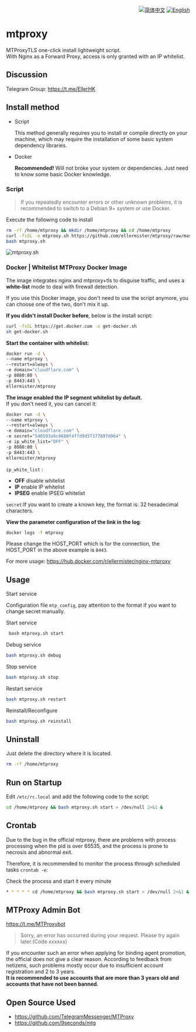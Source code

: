 <div align="right">
  <a title="简体中文" href="README.md"><img src="https://img.shields.io/badge/-%E7%AE%80%E4%BD%93%E4%B8%AD%E6%96%87-545759?style=for-the-badge" alt="简体中文" /></a>
  <a title="English" href="README_EN.md"><img src="https://img.shields.io/badge/-English-A31F34?style=for-the-badge" alt="English"></a>
</div>

# mtproxy

MTProxyTLS one-click install lightweight script.  
With Nginx as a Forward Proxy, access is only granted with an IP whitelist.

## Discussion

Telegram Group: <https://t.me/EllerHK>

## Install method

- Script

  This method generally requires you to install or compile directly on your machine, which may require the installation of some basic system dependency libraries.

- Docker

  **Recommended!** Will not broke your system or dependencies. Just need to know some basic Docker knowledge.

### Script

> If you repeatedly encounter errors or other unknown problems, it is recommended to switch to a Debian 9+ system or use Docker.

Execute the following code to install

```bash
rm -rf /home/mtproxy && mkdir /home/mtproxy && cd /home/mtproxy
curl -fsSL -o mtproxy.sh https://github.com/ellermister/mtproxy/raw/master/mtproxy.sh
bash mtproxy.sh
```

 ![mtproxy.sh](https://raw.githubusercontent.com/ellermister/mtproxy/master/mtproxy.jpg)

### Docker | Whitelist MTProxy Docker Image

The image integrates nginx and mtproxy+tls to disguise traffic, and uses a **white-list** mode to deal with firewall detection.

If you use this Docker image, you don't need to use the script anymore, you can choose one of the two, don't mix it up.

**If you didn't install Docker before**, below is the install script:

```bash
curl -fsSL https://get.docker.com -o get-docker.sh
sh get-docker.sh
```

**Start the container with whitelist:**

 ```bash
docker run -d \
--name mtproxy \
--restart=always \
-e domain="cloudflare.com" \
-p 8080:80 \
-p 8443:443 \
ellermister/mtproxy
 ```

**The image enabled the IP segment whitelist by default.**  
If you don't need it, you can cancel it:

```bash
docker run -d \
--name mtproxy \
--restart=always \
-e domain="cloudflare.com" \
-e secret="548593a9c0688f4f7d9d57377897d964" \
-e ip_white_list="OFF" \
-p 8080:80 \
-p 8443:443 \
ellermister/mtproxy
```

`ip_white_list` :

- **OFF** disable whitelist
- **IP** enable IP whitelist
- **IPSEG** enable IPSEG whitelist

`secret`:If you want to create a known key, the format is: 32 hexadecimal characters.

**View the parameter configuration of the link in the log**:

```bash
docker logs -f mtproxy
```

Please change the HOST_PORT which is for the connection, the HOST_PORT in the above example is `8443`.

For more usage: <https://hub.docker.com/r/ellermister/nginx-mtproxy>

## Usage

Start service

Configuration file `mtp_config`, pay attention to the format if you want to change secret manually.

Start service

```bash
 bash mtproxy.sh start
```

Debug service

```bash
bash mtproxy.sh debug
```

Stop service

```bash
bash mtproxy.sh stop
```

Restart service

```bash
bash mtproxy.sh restart
```

Reinstall/Reconfigure

```bash
bash mtproxy.sh reinstall
```

## Uninstall

Just delete the directory where it is located.

```bash
rm -rf /home/mtproxy
```

## Run on Startup

Edit `/etc/rc.local` and add the following code to the script:

```bash
cd /home/mtproxy && bash mtproxy.sh start > /dev/null 2>&1 &
```

## Crontab

Due to the bug in the official mtproxy, there are problems with process processing when the pid is over 65535, and the process is prone to necrosis and abnormal exit.

Therefore, it is recommended to monitor the process through scheduled tasks `crontab -e`:

Check the process and start it every minute

```bash
* * * * * cd /home/mtproxy && bash mtproxy.sh start > /dev/null 2>&1 &
```

## MTProxy Admin Bot

<https://t.me/MTProxybot>
> Sorry, an error has occurred during your request. Please try again later.(Code xxxxxx)

If you encounter such an error when applying for binding agent promotion, the official does not give a clear reason. According to feedback from netizens, such problems mostly occur due to insufficient account registration and 2 to 3 years.  
**It is recommended to use accounts that are more than 3 years old and accounts that have not been banned.**

## Open Source Used

- <https://github.com/TelegramMessenger/MTProxy>
- <https://github.com/9seconds/mtg>
